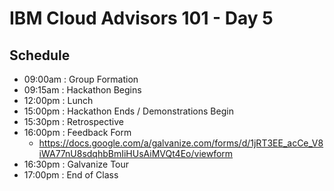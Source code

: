 # IBM Cloud Advisors 101 - Day 5

## Schedule

- 09:00am : Group Formation
- 09:15am : Hackathon Begins
- 12:00pm : Lunch
- 15:00pm : Hackathon Ends / Demonstrations Begin
- 15:30pm : Retrospective
- 16:00pm : Feedback Form
  - https://docs.google.com/a/galvanize.com/forms/d/1jRT3EE_acCe_V8iWA77nU8sdqhbBmIiHUsAiMVQt4Eo/viewform
- 16:30pm : Galvanize Tour
- 17:00pm : End of Class
